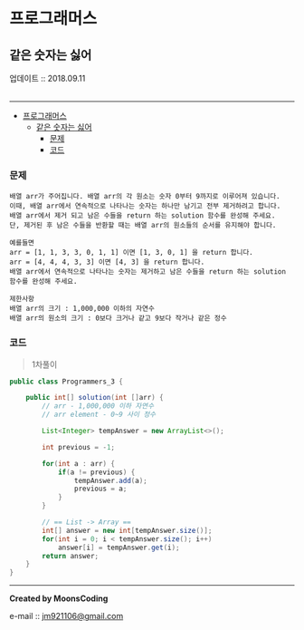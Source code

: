 # 프로그래머스
## 같은 숫자는 싫어
<div class="pull-right">  업데이트 :: 2018.09.11 </div><br>

---

<!-- @import "[TOC]" {cmd="toc" depthFrom=1 depthTo=6 orderedList=false} -->
<!-- code_chunk_output -->

* [프로그래머스](#프로그래머스)
	* [같은 숫자는 싫어](#같은-숫자는-싫어)
		* [문제](#문제)
		* [코드](#코드)

<!-- /code_chunk_output -->

### 문제

```
배열 arr가 주어집니다. 배열 arr의 각 원소는 숫자 0부터 9까지로 이루어져 있습니다.
이때, 배열 arr에서 연속적으로 나타나는 숫자는 하나만 남기고 전부 제거하려고 합니다.
배열 arr에서 제거 되고 남은 수들을 return 하는 solution 함수를 완성해 주세요.
단, 제거된 후 남은 수들을 반환할 때는 배열 arr의 원소들의 순서를 유지해야 합니다.

예를들면
arr = [1, 1, 3, 3, 0, 1, 1] 이면 [1, 3, 0, 1] 을 return 합니다.
arr = [4, 4, 4, 3, 3] 이면 [4, 3] 을 return 합니다.
배열 arr에서 연속적으로 나타나는 숫자는 제거하고 남은 수들을 return 하는 solution 함수를 완성해 주세요.

제한사항
배열 arr의 크기 : 1,000,000 이하의 자연수
배열 arr의 원소의 크기 : 0보다 크거나 같고 9보다 작거나 같은 정수
```

### 코드

> 1차풀이

```java
public class Programmers_3 {

    public int[] solution(int []arr) {
        // arr - 1,000,000 이하 자연수
        // arr element - 0~9 사이 정수

        List<Integer> tempAnswer = new ArrayList<>();

        int previous = -1;

        for(int a : arr) {
            if(a != previous) {
                tempAnswer.add(a);
                previous = a;
            }
        }

        // == List -> Array ==
        int[] answer = new int[tempAnswer.size()];
        for(int i = 0; i < tempAnswer.size(); i++)
            answer[i] = tempAnswer.get(i);
        return answer;
    }
}
```

---

**Created by MoonsCoding**

e-mail :: jm921106@gmail.com
